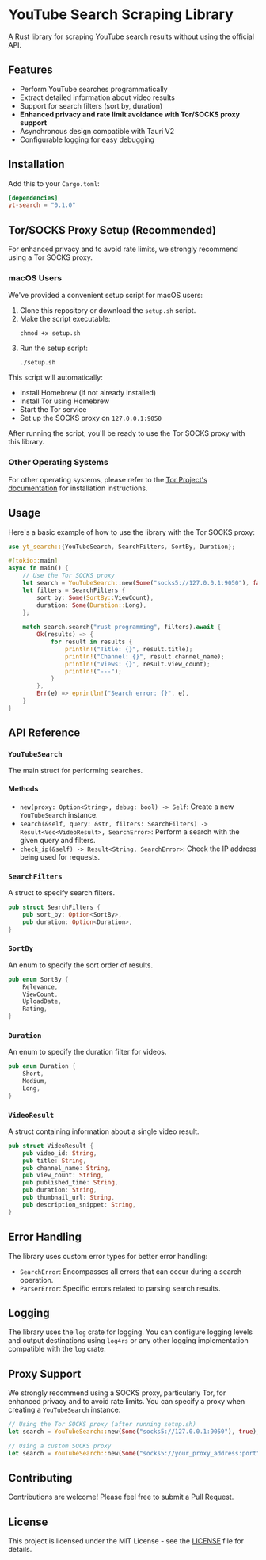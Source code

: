 # YouTube Search Scraping Library

A Rust library for scraping YouTube search results without using the official API.

## Features

- Perform YouTube searches programmatically
- Extract detailed information about video results
- Support for search filters (sort by, duration)
- **Enhanced privacy and rate limit avoidance with Tor/SOCKS proxy support**
- Asynchronous design compatible with Tauri V2
- Configurable logging for easy debugging

## Installation

Add this to your `Cargo.toml`:

```toml
[dependencies]
yt-search = "0.1.0"
```

## Tor/SOCKS Proxy Setup (Recommended)

For enhanced privacy and to avoid rate limits, we strongly recommend using a Tor SOCKS proxy.

### macOS Users

We've provided a convenient setup script for macOS users:

1. Clone this repository or download the `setup.sh` script.
2. Make the script executable:
   ```
   chmod +x setup.sh
   ```
3. Run the setup script:
   ```
   ./setup.sh
   ```

This script will automatically:
- Install Homebrew (if not already installed)
- Install Tor using Homebrew
- Start the Tor service
- Set up the SOCKS proxy on `127.0.0.1:9050`

After running the script, you'll be ready to use the Tor SOCKS proxy with this library.

### Other Operating Systems

For other operating systems, please refer to the [Tor Project's documentation](https://2019.www.torproject.org/docs/documentation.html.en) for installation instructions.

## Usage

Here's a basic example of how to use the library with the Tor SOCKS proxy:

```rust
use yt_search::{YouTubeSearch, SearchFilters, SortBy, Duration};

#[tokio::main]
async fn main() {
    // Use the Tor SOCKS proxy
    let search = YouTubeSearch::new(Some("socks5://127.0.0.1:9050"), false);
    let filters = SearchFilters {
        sort_by: Some(SortBy::ViewCount),
        duration: Some(Duration::Long),
    };
    
    match search.search("rust programming", filters).await {
        Ok(results) => {
            for result in results {
                println!("Title: {}", result.title);
                println!("Channel: {}", result.channel_name);
                println!("Views: {}", result.view_count);
                println!("---");
            }
        },
        Err(e) => eprintln!("Search error: {}", e),
    }
}
```

## API Reference

### `YouTubeSearch`

The main struct for performing searches.

#### Methods

- `new(proxy: Option<String>, debug: bool) -> Self`: Create a new `YouTubeSearch` instance.
- `search(&self, query: &str, filters: SearchFilters) -> Result<Vec<VideoResult>, SearchError>`: Perform a search with the given query and filters.
- `check_ip(&self) -> Result<String, SearchError>`: Check the IP address being used for requests.

### `SearchFilters`

A struct to specify search filters.

```rust
pub struct SearchFilters {
    pub sort_by: Option<SortBy>,
    pub duration: Option<Duration>,
}
```

### `SortBy`

An enum to specify the sort order of results.

```rust
pub enum SortBy {
    Relevance,
    ViewCount,
    UploadDate,
    Rating,
}
```

### `Duration`

An enum to specify the duration filter for videos.

```rust
pub enum Duration {
    Short,
    Medium,
    Long,
}
```

### `VideoResult`

A struct containing information about a single video result.

```rust
pub struct VideoResult {
    pub video_id: String,
    pub title: String,
    pub channel_name: String,
    pub view_count: String,
    pub published_time: String,
    pub duration: String,
    pub thumbnail_url: String,
    pub description_snippet: String,
}
```

## Error Handling

The library uses custom error types for better error handling:

- `SearchError`: Encompasses all errors that can occur during a search operation.
- `ParserError`: Specific errors related to parsing search results.

## Logging

The library uses the `log` crate for logging. You can configure logging levels and output destinations using `log4rs` or any other logging implementation compatible with the `log` crate.

## Proxy Support

We strongly recommend using a SOCKS proxy, particularly Tor, for enhanced privacy and to avoid rate limits. You can specify a proxy when creating a `YouTubeSearch` instance:

```rust
// Using the Tor SOCKS proxy (after running setup.sh)
let search = YouTubeSearch::new(Some("socks5://127.0.0.1:9050"), true);

// Using a custom SOCKS proxy
let search = YouTubeSearch::new(Some("socks5://your_proxy_address:port"), true);
```

## Contributing

Contributions are welcome! Please feel free to submit a Pull Request.

## License

This project is licensed under the MIT License - see the [LICENSE](LICENSE) file for details.